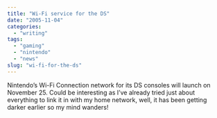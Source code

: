 ```yaml
---
title: "Wi-Fi service for the DS"
date: "2005-11-04"
categories:
  - "writing"
tags:
  - "gaming"
  - "nintendo"
  - "news"
slug: "wi-fi-for-the-ds"
---
```


Nintendo’s Wi-Fi Connection network for its DS consoles will launch on November 25.
Could be interesting as I’ve already tried just about everything to link it in with my home network, well, it has been getting darker earlier so my mind wanders!
